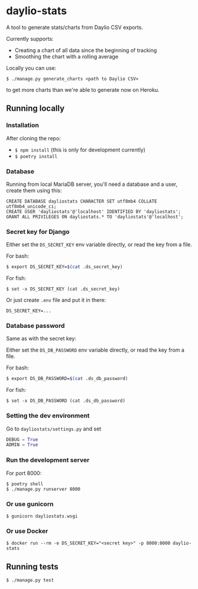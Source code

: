 # daylio-stats

A tool to generate stats/charts from Daylio CSV exports.

Currently supports:

- Creating a chart of all data since the beginning of tracking
- Smoothing the chart with a rolling average

Locally you can use:

```
$ ./manage.py generate_charts <path to Daylio CSV>
```

to get more charts than we're able to generate now on Heroku.

## Running locally

### Installation

After cloning the repo:

- `$ npm install` (this is only for development currently)
- `$ poetry install`

### Database

Running from local MariaDB server, you'll need a database and a user, create
them using this:

```mysql
CREATE DATABASE dayliostats CHARACTER SET utf8mb4 COLLATE utf8mb4_unicode_ci;
CREATE USER 'dayliostats'@'localhost' IDENTIFIED BY 'dayliostats';
GRANT ALL PRIVILEGES ON dayliostats.* TO 'dayliostats'@'localhost';
```

### Secret key for Django

Either set the `DS_SECRET_KEY` env variable directly, or read the key from a file.

For bash:

```bash
$ export DS_SECRET_KEY=$(cat .ds_secret_key)
```

For fish:

```fish
$ set -x DS_SECRET_KEY (cat .ds_secret_key)
```

Or just create `.env` file and put it in there:

```
DS_SECRET_KEY=...
```

### Database password

Same as with the secret key:

Either set the `DS_DB_PASSWORD` env variable directly, or read the key from a file.

For bash:

```bash
$ export DS_DB_PASSWORD=$(cat .ds_db_password)
```

For fish:

```fish
$ set -x DS_DB_PASSWORD (cat .ds_db_password)
```

### Setting the dev environment

Go to `dayliostats/settings.py` and set

```python
DEBUG = True
ADMIN = True
```

### Run the development server

For port 8000:

```
$ poetry shell
$ ./manage.py runserver 8000
```

### Or use gunicorn

```
$ gunicorn dayliostats.wsgi
```

### Or use Docker

```
$ docker run --rm -e DS_SECRET_KEY="<secret key>" -p 8000:8000 daylio-stats
```

## Running tests

```
$ ./manage.py test
```
